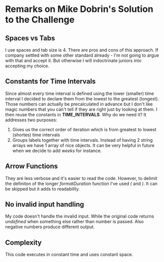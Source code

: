 # Remarks on Mike Dobrin's Solution to the Challenge

## Spaces vs Tabs

I use spaces and tab size is 4. There are pros and cons of this approach. If company settled with some other standard already - I'm not going to argue with that and accept it.
But otherwise I will indoctrinate juniors into accepting my choice.

## Constants for Time Intervals

Since almost every time interval is defined using the lower (smaller) time interval I decided to declare them from the lowest to the greatest (longest).
Those numbers can actually be precalculated in advance but I don't like magic numbers that you can't tell if they are right just by looking at them.
I then reuse the constants in **TIME_INTERVALS**. Why do we need it? It addresses two purposes:

1. Gives us the correct order of iteration which is from greatest to lowest (shortes) time intervals
2. Groups labels together with time intervals. Instead of having 2 string arrays we have 1 array of nice objects. It can be very helpful in future when we decide to add *weeks* for instance. 

## Arrow Functions

They are less verbose and it's easier to read the code. However, to delimit the definiton of the longer *formatDuration* function I've used *(* and *)*. It can be skipped but it adds to readability.

## No invalid input handling

My code doesn't handle the invalid input. While the original code returns *undefined* when something else rather than number is passed.
Also negative numbers produce different output.

## Complexity

This code executes in constant time and uses constant space.